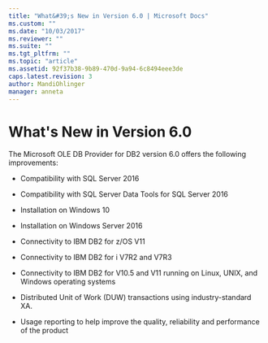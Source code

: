```yaml
---
title: "What&#39;s New in Version 6.0 | Microsoft Docs"
ms.custom: ""
ms.date: "10/03/2017"
ms.reviewer: ""
ms.suite: ""
ms.tgt_pltfrm: ""
ms.topic: "article"
ms.assetid: 92f37b38-9b89-470d-9a94-6c8494eee3de
caps.latest.revision: 3
author: MandiOhlinger
manager: anneta
---
```

# What&#39;s New in Version 6.0
The Microsoft OLE DB Provider for DB2 version 6.0 offers the following improvements:  
  
-   Compatibility with SQL Server 2016  
  
-   Compatibility with SQL Server Data Tools for SQL Server 2016  
  
-   Installation on Windows 10  
  
-   Installation on Windows Server 2016  
  
-   Connectivity to IBM DB2 for z/OS V11

-   Connectivity to IBM DB2 for i V7R2 and V7R3
  
-   Connectivity to IBM DB2 for V10.5 and V11 running on Linux, UNIX, and Windows operating systems

-   Distributed Unit of Work (DUW) transactions using industry-standard XA.

-   Usage reporting to help improve the quality, reliability and performance of the product